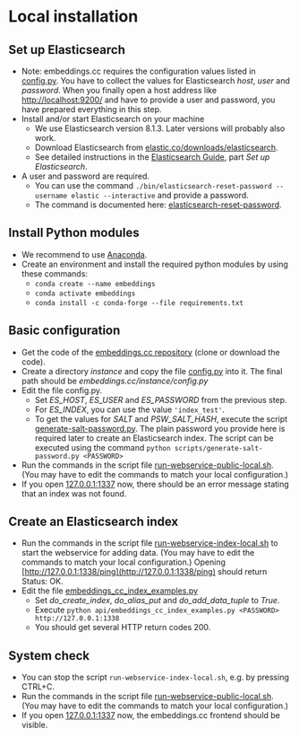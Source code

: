 # Local installation

## Set up Elasticsearch

- Note: embeddings.cc requires the configuration values listed in [config.py](../config.py).
  You have to collect the values for Elasticsearch *host*, *user* and *password*.
  When you finally open a host address like [http://localhost:9200/](http://localhost:9200/) and have to provide a user and password, you have prepared everything in this step.
- Install and/or start Elasticsearch on your machine
    - We use Elasticsearch version 8.1.3.
      Later versions will probably also work.
    - Download Elasticsearch from [elastic.co/downloads/elasticsearch](https://www.elastic.co/downloads/elasticsearch).
    - See detailed instructions in the [Elasticsearch Guide](https://www.elastic.co/guide/en/elasticsearch/reference/8.1/index.html), part *Set up Elasticsearch*.
- A user and password are required.
    - You can use the command `./bin/elasticsearch-reset-password --username elastic --interactive` and provide a password.
    - The command is documented here: [elasticsearch-reset-password](https://www.elastic.co/guide/en/elasticsearch/reference/8.1/reset-password.html).


## Install Python modules

- We recommend to use [Anaconda](https://www.anaconda.com/).
- Create an environment and install the required python modules by using these commands:
    - `conda create --name embeddings`
    - `conda activate embeddings`
    - `conda install -c conda-forge --file requirements.txt`

## Basic configuration

- Get the code of the [embeddings.cc repository](https://github.com/dice-group/embeddings.cc) (clone or download the code).
- Create a directory *instance* and copy the file [config.py](../config.py) into it. The final path should be *embeddings.cc/instance/config.py*
- Edit the file config.py.
    - Set *ES_HOST*, *ES_USER* and *ES_PASSWORD* from the previous step.
    - For *ES_INDEX*, you can use the value `'index_test'`.
    - To get the values for *SALT* and *PSW_SALT_HASH*, execute the script [generate-salt-password.py](../scripts/generate-salt-password.py).
      The plain password you provide here is required later to create an Elasticsearch index. The script can be executed using the command `python scripts/generate-salt-password.py <PASSWORD>`
- Run the commands in the script file [run-webservice-public-local.sh](../scripts/run-webservice-public-local.sh).
  (You may have to edit the commands to match your local configuration.)
- If you open [127.0.0.1:1337](http://127.0.0.1:1337/) now, there should be an error message stating that an index was not found.

## Create an Elasticsearch index

- Run the commands in the script file [run-webservice-index-local.sh](../scripts/run-webservice-index-local.sh) to start the webservice for adding data.
  (You may have to edit the commands to match your local configuration.)
  Opening [http://127.0.0.1:1338/ping](http://127.0.0.1:1338/ping) should return Status: OK.
- Edit the file [embeddings_cc_index_examples.py](../api/embeddings_cc_index_examples.py)
    - Set *do_create_index*, *do_alias_put* and *do_add_data_tuple* to *True*.
    - Execute `python api/embeddings_cc_index_examples.py <PASSWORD> http://127.0.0.1:1338`
    - You should get several HTTP return codes 200.

## System check

- You can stop the script `run-webservice-index-local.sh`, e.g. by pressing CTRL+C.
- Run the commands in the script file [run-webservice-public-local.sh](../scripts/run-webservice-public-local.sh).
  (You may have to edit the commands to match your local configuration.)
- If you open [127.0.0.1:1337](http://127.0.0.1:1337/) now, the embeddings.cc frontend should be visible.
